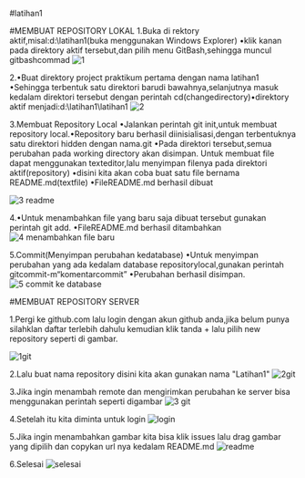 #latihan1

#MEMBUAT REPOSITORY LOKAL
1.Buka di rektory aktif,misal:d:\latihan1(buka menggunakan Windows Explorer)
•klik kanan pada direktory aktif tersebut,dan pilih menu GitBash,sehingga muncul gitbashcommad
![1](https://user-images.githubusercontent.com/50246576/71678948-f2440d80-2db8-11ea-8107-d69a08e20348.png)

2.•Buat direktory project praktikum pertama dengan nama latihan1 •Sehingga terbentuk satu direktori barudi bawahnya,selanjutnya masuk kedalam direktori tersebut dengan perintah cd(changedirectory)•direktory aktif menjadi:d:\latihan1\latihan1
![2](https://user-images.githubusercontent.com/50246576/71678949-f40dd100-2db8-11ea-9eea-90864e929d1d.png)

3.Membuat Repository Local •Jalankan perintah git init,untuk membuat repository local.•Repository baru berhasil diinisialisasi,dengan terbentuknya satu direktori hidden dengan nama.git •Pada direktori tersebut,semua perubahan pada working directory akan disimpan.
Untuk membuat file dapat menggunakan texteditor,lalu menyimpan filenya pada direktori aktif(repository)
•disini kita akan coba buat satu file bernama README.md(textfile)
•FileREADME.md berhasil dibuat

![3 readme](https://user-images.githubusercontent.com/50246576/71678951-f53efe00-2db8-11ea-97e3-b24af8befc21.png)

4.•Untuk menambahkan file yang baru saja dibuat tersebut gunakan perintah git add.
  •FileREADME.md berhasil ditambahkan
![4 menambahkan file baru](https://user-images.githubusercontent.com/50246576/71678955-f6702b00-2db8-11ea-9c32-d92b0f3f62f0.png)

5.Commit(Menyimpan perubahan kedatabase)
•Untuk menyimpan perubahan yang ada kedalam database repositorylocal,gunakan perintah gitcommit-m“komentarcommit”
•Perubahan berhasil disimpan.
![5 commit ke database](https://user-images.githubusercontent.com/50246576/71678956-f839ee80-2db8-11ea-926b-b1df72162e0a.png)













#MEMBUAT REPOSITORY SERVER

1.Pergi ke github.com lalu login dengan akun github anda,jika belum punya silahklan daftar terlebih dahulu kemudian klik tanda + lalu pilih new repository seperti di gambar.

![1git](https://user-images.githubusercontent.com/50246576/71676609-392f0480-2db3-11ea-9e04-9f43e8be5909.png)


2.Lalu buat nama repository disini kita akan gunakan nama "Latihan1"
![2git](https://user-images.githubusercontent.com/50246576/71676623-3df3b880-2db3-11ea-9ab0-7c59c7ef5efe.png)

3.Jika ingin menambah remote dan mengirimkan perubahan ke server bisa menggunakan perintah seperti digambar
![3 git](https://user-images.githubusercontent.com/50246576/71677047-4ef0f980-2db4-11ea-88cd-204701c02758.png)

4.Setelah itu kita diminta untuk login
![login](https://user-images.githubusercontent.com/50246576/71677137-98d9df80-2db4-11ea-8072-202049f799a1.png)

5.Jika ingin menambahkan gambar kita bisa klik issues lalu drag gambar yang dipilih dan copykan url nya kedalam README.md
![readme](https://user-images.githubusercontent.com/50246576/71677284-156cbe00-2db5-11ea-854a-eddf52460070.png)


6.Selesai 
![selesai](https://user-images.githubusercontent.com/50246576/71677497-91670600-2db5-11ea-90e3-1d510c07f23a.png)

